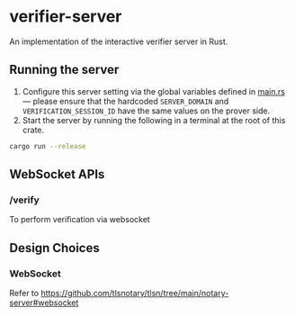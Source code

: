 # verifier-server

An implementation of the interactive verifier server in Rust.

## Running the server
1. Configure this server setting via the global variables defined in [main.rs](./src/main.rs) — please ensure that the hardcoded `SERVER_DOMAIN` and `VERIFICATION_SESSION_ID` have the same values on the prover side.
2. Start the server by running the following in a terminal at the root of this crate.
```bash
cargo run --release
```
## WebSocket APIs
### /verify
To perform verification via websocket

## Design Choices
### WebSocket
Refer to https://github.com/tlsnotary/tlsn/tree/main/notary-server#websocket
